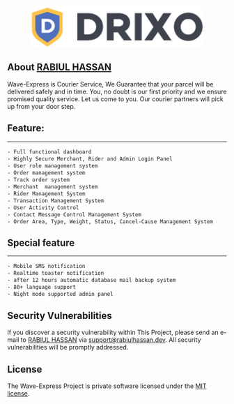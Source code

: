 <p align="center">
<a href="javascript:void();" target="_blank">
<img src="resources\assets\admin-assets\images\logo-dark.png" width="400"></a>
</p>

## About <a href="javascript:void();" target="_blank">RABIUL HASSAN</a>

Wave-Express is Courier Service, We Guarantee that your parcel will be delivered safely and in time. You, no doubt is our first priority and we ensure promised quality service. Let us come to you. Our courier partners will pick up from your door step.

## Feature:

<hr/>

    - Full functional dashboard
    - Highly Secure Merchant, Rider and Admin Login Panel
    - User role management system
    - Order management system
    - Track order system
    - Merchant  management system
    - Rider Management System
    - Transaction Management System
    - User Activity Control
    - Contact Message Control Management System
    - Order Area, Type, Weight, Status, Cancel-Cause Management System

## Special feature

<hr/>

    - Mobile SMS notification
    - Realtime toaster notification
    - after 12 hours automatic database mail backup system
    - 80+ language support
    - Night mode supported admin panel

## Security Vulnerabilities

If you discover a security vulnerability within This Project, please send an e-mail to <a href="http://rabiul.callnsolution.com.bd/" target="_blank">RABIUL HASSAN</a> via [support@rabiulhassan.dev](mailto:support@rabiulhassan.dev). All security vulnerabilities will be promptly addressed.

## License

The Wave-Express Project is private software licensed under the [MIT license](https://opensource.org/licenses/MIT).
